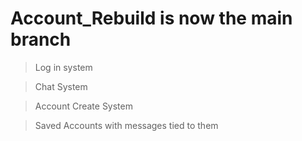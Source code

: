 # Account_Rebuild is now the main branch

> Log in system

> Chat System

> Account Create System

> Saved Accounts with messages tied to them
